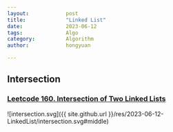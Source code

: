 ```yaml
---
layout:            post
title:             "Linked List"
date:              2023-06-12
tags:              Algo
category:          Algorithm
author:            hongyuan

---
```


## Intersection

### [Leetcode 160. Intersection of Two Linked Lists](https://leetcode.com/problems/intersection-of-two-linked-lists/)

![intersection.svg]({{ site.github.url }}/res/2023-06-12-LinkedList/intersection.svg#middle)

